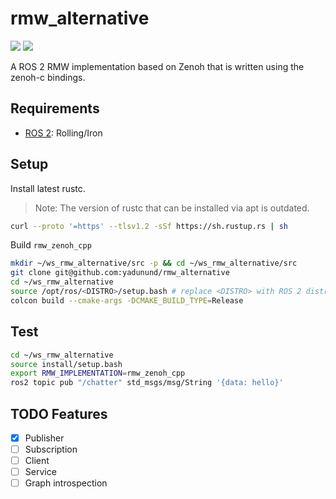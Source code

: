 # rmw_alternative

![](https://github.com/yadunund/rmw_alternative/workflows/build/badge.svg)
![](https://github.com/yadunund/rmw_alternative/workflows/style/badge.svg)

A ROS 2 RMW implementation based on Zenoh that is written using the zenoh-c bindings.

## Requirements
- [ROS 2](https://docs.ros.org): Rolling/Iron


## Setup

Install latest rustc.
> Note: The version of rustc that can be installed via apt is outdated.
```bash
curl --proto '=https' --tlsv1.2 -sSf https://sh.rustup.rs | sh
```

Build `rmw_zenoh_cpp`

```bash
mkdir ~/ws_rmw_alternative/src -p && cd ~/ws_rmw_alternative/src
git clone git@github.com:yadunund/rmw_alternative
cd ~/ws_rmw_alternative
source /opt/ros/<DISTRO>/setup.bash # replace <DISTRO> with ROS 2 distro of choice
colcon build --cmake-args -DCMAKE_BUILD_TYPE=Release

```

## Test
```bash
cd ~/ws_rmw_alternative
source install/setup.bash
export RMW_IMPLEMENTATION=rmw_zenoh_cpp
ros2 topic pub "/chatter" std_msgs/msg/String '{data: hello}'
```

## TODO Features
- [x] Publisher
- [ ] Subscription
- [ ] Client
- [ ] Service
- [ ] Graph introspection
